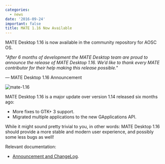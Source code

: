 ```yaml
---
categories:
  - news
date: '2016-09-24'
important: false
title: MATE 1.16 Now Available
---
```



MATE Desktop 1.16 is now available in the community repository for AOSC OS.

*"After 6 months of development the MATE Desktop team are proud to announce the release of MATE Desktop 1.16. We’d like to thank every MATE contributor for their help making this release possible."*

— MATE Desktop 1.16 Announcement

![mate-1.16](/assets/i/news/mate-1.16.jpg)

MATE Desktop 1.16 is a major update over version 1.14 released six months ago:

- More fixes to GTK+ 3 support.
- Migrated multiple applications to the new GApplications API.

While it might sound pretty trivial to you, in other words: MATE Desktop 1.16 should provide a more stable and modern user experience, and possibly some less bugs as well!

Relevant documentation:

- [Announcement and ChangeLog](http://mate-desktop.org/blog/2016-09-21-mate-1-16-released/).